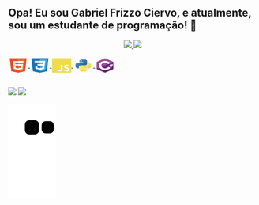 ## Opa! Eu sou Gabriel Frizzo Ciervo, e atualmente, sou um estudante de programação! 👾

<div align="center">
  <a href="https://github.com/gabicode16">
  <img height="160em" src="https://github-readme-stats-sigma-five.vercel.app/api?username=gabicode16&show_icons=true&theme=radical&include_all_commits=true&count_private=true&title_color=00fa9a&text_color=F90000"/>
  <img height="160em" src="https://github-readme-stats-sigma-five.vercel.app/api/top-langs/?username=gabicode16&layout=compact&langs_count=7&theme=radical&title_color=00fa9a&text_color=F90000"/>
</div>

<div style="display: inline_block"><br>
  <img align="center" alt="Gabi-HTML" height="30" width="40" src="https://raw.githubusercontent.com/devicons/devicon/master/icons/html5/html5-original.svg">
  <img align="center" alt="Gabi-CSS" height="30" width="40" src="https://raw.githubusercontent.com/devicons/devicon/master/icons/css3/css3-original.svg">
  <img align="center" alt="Gabi-Js" height="30" width="40" src="https://raw.githubusercontent.com/devicons/devicon/master/icons/javascript/javascript-plain.svg">
  <img align="center" alt="Gabi-Python" height="30" width="40" src="https://raw.githubusercontent.com/devicons/devicon/master/icons/python/python-original.svg">
  <img align="center" alt="Gabi-Csharp" height="30" width="40" src="https://raw.githubusercontent.com/devicons/devicon/master/icons/csharp/csharp-original.svg">
</div>
  
  ##

<div>
  <a href = "https://wa.me/5554999028911"><img src="https://img.shields.io/badge/WhatsApp-25D366?style=for-the-badge&logo=whatsapp&logoColor=white" target="_blank"></a>
  <a href = "mailto:gabrielfciervo@gmail.com"><img src="https://img.shields.io/badge/Gmail-D14836?style=for-the-badge&logo=gmail&logoColor=white" target="_blank"></a>
</div>

![snake gif](https://github.com/GabiCode16/GabiCode16/blob/output/github-contribution-grid-snake.svg)
